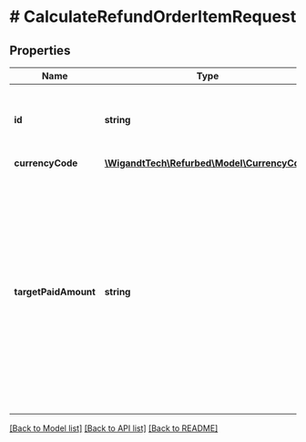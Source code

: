 # # CalculateRefundOrderItemRequest

## Properties

Name | Type | Description | Notes
------------ | ------------- | ------------- | -------------
**id** | **string** | The id of the order item to calculate item refund values for. |
**currencyCode** | [**\WigandtTech\Refurbed\Model\CurrencyCode**](CurrencyCode.md) |  | [optional]
**targetPaidAmount** | **string** | The desired paid amount of this order item. Example: if the customer paid 100EUR and the merchant wants to refund 10EUR, the target-paid-amount would be 90. 0 for a full refund. |

[[Back to Model list]](../../README.md#models) [[Back to API list]](../../README.md#endpoints) [[Back to README]](../../README.md)

